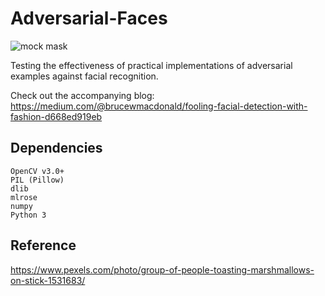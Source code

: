 # Adversarial-Faces

![mock mask](https://raw.githubusercontent.com/BruceMacD/Adversarial-Faces/master/data/mock_mask.png)

Testing the effectiveness of practical implementations of adversarial examples against facial recognition.

Check out the accompanying blog: https://medium.com/@brucewmacdonald/fooling-facial-detection-with-fashion-d668ed919eb

## Dependencies

    OpenCV v3.0+
    PIL (Pillow)
    dlib
    mlrose
    numpy
    Python 3


## Reference
https://www.pexels.com/photo/group-of-people-toasting-marshmallows-on-stick-1531683/
